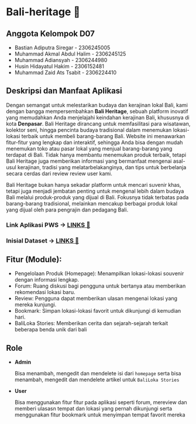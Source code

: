# Bali-heritage 🍹

## Anggota Kelompok D07
- Bastian Adiputra Siregar - 2306245005
- Muhammad Akmal Abdul Halim - 2306245125
- Muhammad Adiansyah - 2306244980
- Husin Hidayatul Hakim - 2306152481
- Muhammad Zaid Ats Tsabit - 2306224410

## Deskripsi dan Manfaat Aplikasi
Dengan semangat untuk melestarikan budaya dan kerajinan lokal Bali, kami dengan bangga mempersembahkan **Bali Heritage**, sebuah platform inovatif yang memudahkan Anda menjelajahi keindahan kerajinan Bali, khususnya di kota **Denpasar**. Bali Heritage dirancang untuk memfasilitasi para wisatawan, kolektor seni, hingga pencinta budaya tradisional dalam menemukan lokasi-lokasi terbaik untuk membeli barang-barang Bali. Website ini menawarkan fitur-fitur yang lengkap dan interaktif, sehingga Anda bisa dengan mudah menemukan toko atau pasar lokal yang menjual barang-barang yang terdapat di Bali. Tidak hanya membantu menemukan produk terbaik, tetapi Bali Heritage juga memberikan informasi yang bermanfaat mengenai asal-usul kerajinan, tradisi yang melatarbelakanginya, dan tips untuk berbelanja secara cerdas dari review review user kami.

Bali Heritage bukan hanya sekadar platform untuk mencari suvenir khas, tetapi juga menjadi jembatan penting untuk mengenal lebih dalam budaya Bali melalui produk-produk yang dijual di Bali. Fokusnya tidak terbatas pada barang-barang tradisional, melainkan mencakup berbagai produk lokal yang dijual oleh para pengrajin dan pedagang Bali.



### Link Aplikasi PWS -> [LINKS 🔗](https://muhammad-adiansyah-baliheritage.pbp.cs.ui.ac.id/)

### Inisial Dataset -> [LINKS 🔗](https://shop.krisnabali.co.id/)



## Fitur (Module):
- Pengelolaan Produk (Homepage): Menampilkan lokasi-lokasi souvenir dengan informasi lengkap.
- Forum: Ruang diskusi bagi pengguna untuk bertanya atau memberikan rekomendasi lokasi baru.
- Review: Pengguna dapat memberikan ulasan mengenai lokasi yang mereka kunjungi.
- Bookmark: Simpan lokasi-lokasi favorit untuk dikunjungi di kemudian hari.
- BaliLoka Stories: Memberikan cerita dan sejarah-sejarah terkait beberapa benda unik dari bali


## Role
- **Admin**

  Bisa menambah, mengedit dan mendelete isi dari `homepage` serta bisa menambah, mengedit dan mendelete artikel untuk `BaliLoka Stories`
- **User**

  Bisa menggunakan fitur fitur pada aplikasi seperti forum, mereview dan memberi ulasasn tempat dan lokasi yang pernah dikunjungi serta menggunakan fitur bookmark untuk menyimpan tempat favorit mereka
